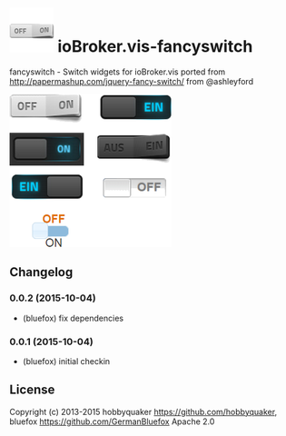![Logo](admin/fancyswitch.png)
ioBroker.vis-fancyswitch
============

fancyswitch - Switch widgets for ioBroker.vis ported from http://papermashup.com/jquery-fancy-switch/ from @ashleyford

![Example](img/widgets.png)

## Changelog

### 0.0.2 (2015-10-04)
- (bluefox) fix dependencies

### 0.0.1 (2015-10-04)
- (bluefox) initial checkin

## License
 Copyright (c) 2013-2015 hobbyquaker https://github.com/hobbyquaker, bluefox https://github.com/GermanBluefox
 Apache 2.0

